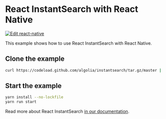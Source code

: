 # React InstantSearch with React Native

[![Edit react-native](https://codesandbox.io/static/img/play-codesandbox.svg)](https://codesandbox.io/s/github/algolia/instantsearch/tree/master/examples/react/react-native)

This example shows how to use React InstantSearch with React Native.

## Clone the example

```sh
curl https://codeload.github.com/algolia/instantsearch/tar.gz/master | tar -xz --strip=3 instantsearch-master/examples/react/react-native
```

## Start the example

```sh
yarn install --no-lockfile
yarn run start
```

Read more about React InstantSearch [in our documentation](https://www.algolia.com/doc/guides/building-search-ui/what-is-instantsearch/react/).
